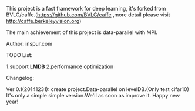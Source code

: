 This project is a fast framework for deep learning, it's forked from BVLC/caffe.(https://github.com/BVLC/caffe ,more detail please visit http://caffe.berkeleyvision.org)

The main achievement of this project is data-parallel with MPI.

Author: inspur.com

TODO List:
> 
1.support <b>LMDB</b>
2.performance optimization

Changelog:
> 
Ver 0.1(20141231): create project.Data-parallel on levelDB.(Only test cifar10) It's only a simple simple version.We'll as soon as improve it. Happy new year!
